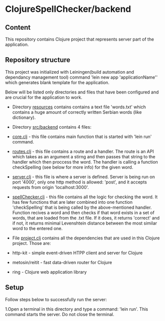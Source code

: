 # ClojureSpellChecker/backend

## Content
This repository contains Clojure project that represents server part of the application.

## Repository structure
This project was initialized with Leiningen(build automation and dependancy management tool) command 'lein new app 'applicationName'' which generates blank template for the application.

Below will be listed only directories and files that have been configured and are crucial for the application to work.


* Directory [resources](./resources) contains contains a text file 'words.txt' which contains a huge amount of correctly written Serbian words (like dictionary).

* Directory [src/backend](./src/backend) contains 4 files:
* [core.clj](./src/backend/core.clj) - this file contains main function that is started with 'lein run' command.
* [routes.clj](./src/backend/routes.clj) - this file contains a route and a handler. The route is an API which takes as an argument a stirng and then passes that string to the handler which then proccess the word. The handler is calling a function checkSpelling (see below for more info) for the given word.
* [server.clj](./src/backend/server.clj) - this file is where a server is defined. Server is being run on port '4000', only one http method is allowed: 'post', and it accepts requests from origin 'localhost:3000'.
* [spellChecker.clj](./src/backend/spellChecker.clj) - this file contains all the logic for checking the word. It has few functions that are later combined into one function 'checkSpelling' that is being called by the above-mentioned handler. Function recives a word and then checks if that word exists in a set of words, that are loaded from the .txt file. If it does, it returns 'correct' and if not, it returns minimal Levenshtein distance between the most similar word to the entered one.


* File [project.clj](./project.clj) contains all the dependencies that are used in this Clojure project. Those are:
* http-kit - simple event-driven HTPP client and server for Clojure
* metosin/reitit - fast data-driven router for Clojure
* ring - Clojure web application library


## Setup

Follow steps below to successfully run the server:

1.Open a terminal in this directory and type a command: 'lein run'. This command starts the server. Do not close the terminal.
